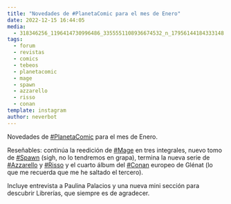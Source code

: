 ```yaml
---
title: "Novedades de #PlanetaComic para el mes de Enero"
date: 2022-12-15 16:44:05
media: 
  - 318346256_1196414730996486_3355551108936674532_n_17956144184333148.jpg
tags: 
  - forum
  - revistas
  - comics
  - tebeos
  - planetacomic
  - mage
  - spawn
  - azzarello
  - risso
  - conan
template: instagram
author: neverbot
---
```


Novedades de [#PlanetaComic](/tags/planetacomic) para el mes de Enero.

Reseñables: continúa la reedición de [#Mage](/tags/mage) en tres integrales, nuevo tomo de [#Spawn](/tags/spawn) (sigh, no lo tendremos en grapa), termina la nueva serie de [#Azzarello](/tags/azzarello) y [#Risso](/tags/risso) y el cuarto álbum del [#Conan](/tags/conan) europeo de Glénat (lo que me recuerda que me he saltado el tercero).

Incluye entrevista a Paulina Palacios y una nueva mini sección para descubrir Librerías, que siempre es de agradecer.
